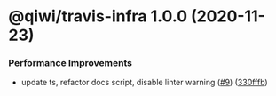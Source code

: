 # @qiwi/travis-infra 1.0.0 (2020-11-23)


### Performance Improvements

* update ts, refactor docs script, disable linter warning ([#9](https://github.com/qiwi/travis-toolkit/issues/9)) ([330fffb](https://github.com/qiwi/travis-toolkit/commit/330fffbfb094579178ebe889e3e7bed3c78b7656))

